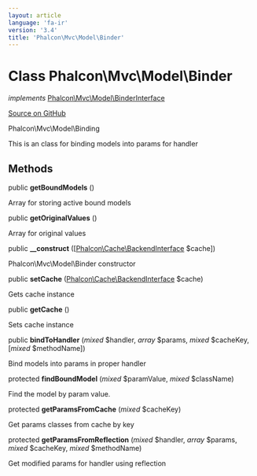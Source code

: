 ```yaml
---
layout: article
language: 'fa-ir'
version: '3.4'
title: 'Phalcon\Mvc\Model\Binder'
---
```


# Class **Phalcon\Mvc\Model\Binder**

*implements* [Phalcon\Mvc\Model\BinderInterface](/3.4/en/api/Phalcon_Mvc_Model_BinderInterface)

<a href="https://github.com/phalcon/cphalcon/tree/v3.4.0/phalcon/mvc/model/binder.zep" class="btn btn-default btn-sm">Source on GitHub</a>

Phalcon\Mvc\Model\Binding

This is an class for binding models into params for handler

## Methods

public **getBoundModels** ()

Array for storing active bound models

public **getOriginalValues** ()

Array for original values

public **__construct** ([[Phalcon\Cache\BackendInterface](/3.4/en/api/Phalcon_Cache_BackendInterface) $cache])

Phalcon\Mvc\Model\Binder constructor

public **setCache** ([Phalcon\Cache\BackendInterface](/3.4/en/api/Phalcon_Cache_BackendInterface) $cache)

Gets cache instance

public **getCache** ()

Sets cache instance

public **bindToHandler** (*mixed* $handler, *array* $params, *mixed* $cacheKey, [*mixed* $methodName])

Bind models into params in proper handler

protected **findBoundModel** (*mixed* $paramValue, *mixed* $className)

Find the model by param value.

protected **getParamsFromCache** (*mixed* $cacheKey)

Get params classes from cache by key

protected **getParamsFromReflection** (*mixed* $handler, *array* $params, *mixed* $cacheKey, *mixed* $methodName)

Get modified params for handler using reflection
